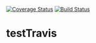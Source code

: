 [![Coverage Status](https://coveralls.io/repos/github/roger254/testTravis/badge.svg?branch=master)](https://coveralls.io/github/roger254/testTravis?branch=master)
[![Build Status](https://travis-ci.com/roger254/testTravis.svg?branch=master)](https://travis-ci.com/roger254/testTravis)
# testTravis
